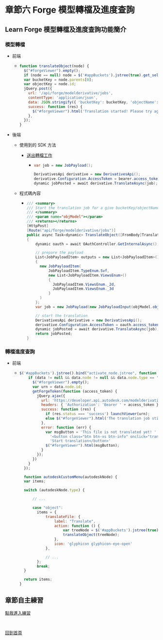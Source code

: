 # 章節六 Forge 模型轉檔及進度查詢

## Learn Forge 模型轉檔及進度查詢功能簡介

### 模型轉檔

- 前端
  
  - ```javascript
    function translateObject(node) {
      $("#forgeViewer").empty();
      if (node == null) node = $('#appBuckets').jstree(true).get_selected(true)[0];
      var bucketKey = node.parents[0];
      var objectKey = node.id;
      jQuery.post({
        url: '/api/forge/modelderivative/jobs',
        contentType: 'application/json',
        data: JSON.stringify({ 'bucketKey': bucketKey, 'objectName': objectKey }),
        success: function (res) {
          $("#forgeViewer").html('Translation started! Please try again in a moment.');
        },
      });
    }
    ```

- 後端
  
  - 使用到的 SDK 方法

    - [送出轉檔工作](https://github.com/Autodesk-Forge/forge-api-dotnet-client/blob/master/docs/DerivativesApi.md#translate)

      - ```c#
        var job = new JobPayload();

        DerivativesApi derivative = new DerivativesApi();
        derivative.Configuration.AccessToken = bearer.access_token;
        dynamic jobPosted = await derivative.TranslateAsync(job);
        ```

  - 程式碼內容

    - ```c#
      /// <summary>
      /// Start the translation job for a give bucketKey/objectName
      /// </summary>
      /// <param name="objModel"></param>
      /// <returns></returns>
      [HttpPost]
      [Route("api/forge/modelderivative/jobs")]
      public async Task<dynamic> TranslateObject([FromBody]TranslateObjectModel objModel)
      {
          dynamic oauth = await OAuthController.GetInternalAsync();

          // prepare the payload
          List<JobPayloadItem> outputs = new List<JobPayloadItem>()
          {
            new JobPayloadItem(
                JobPayloadItem.TypeEnum.Svf,
                new List<JobPayloadItem.ViewsEnum>()
                {
                  JobPayloadItem.ViewsEnum._2d,
                  JobPayloadItem.ViewsEnum._3d
                }
            )
          };
          var job = new JobPayload(new JobPayloadInput(objModel.objectName), new JobPayloadOutput(outputs));

          // start the translation
          DerivativesApi derivative = new DerivativesApi();
          derivative.Configuration.AccessToken = oauth.access_token;
          dynamic jobPosted = await derivative.TranslateAsync(job);
          return jobPosted;
      }
      ```

### 轉檔進度查詢

- 前端
  
  - ```javascript
    $('#appBuckets').jstree().bind("activate_node.jstree", function (evt, data) {
        if (data != null && data.node != null && data.node.type == 'object') {
          $("#forgeViewer").empty();
          var urn = data.node.id;
          getForgeToken(function (access_token) {
            jQuery.ajax({
              url: 'https://developer.api.autodesk.com/modelderivative/v2/designdata/' + urn + '/manifest',
              headers: { 'Authorization': 'Bearer ' + access_token },
              success: function (res) {
                if (res.status === 'success') launchViewer(urn);
                else $("#forgeViewer").html('The translation job still running: ' + res.progress + '. Please try again in a moment.');
              },
              error: function (err) {
                var msgButton = 'This file is not translated yet! ' +
                  '<button class="btn btn-xs btn-info" onclick="translateObject()"><span class="glyphicon glyphicon-eye-open"></span> ' +
                  'Start translation</button>'
                $("#forgeViewer").html(msgButton);
              }
            });
          })
        }
      });

      function autodeskCustomMenu(autodeskNode) {
      var items;

      switch (autodeskNode.type) {

          // ...

          case "object":
            items = {
                translateFile: {
                    label: "Translate",
                    action: function () {
                        var treeNode = $('#appBuckets').jstree(true).get_selected(true)[0];
                        translateObject(treeNode);
                    },
                    icon: 'glyphicon glyphicon-eye-open'
                },

                // ...
            };
            break;
      }

      return items;
    }
    ```

## 章節自主練習

[點我進入練習](Practice.md)

<br/>

[回到首頁](../README.md)